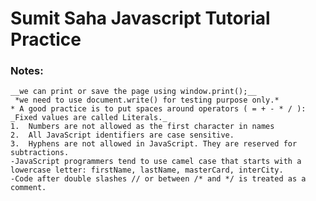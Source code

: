 # Sumit Saha Javascript Tutorial Practice

### Notes: 
    __we can print or save the page using window.print();__
     *we need to use document.write() for testing purpose only.*
    * A good practice is to put spaces around operators ( = + - * / ):
    _Fixed values are called Literals._
    1.  Numbers are not allowed as the first character in names
    2.  All JavaScript identifiers are case sensitive.
    3.  Hyphens are not allowed in JavaScript. They are reserved for subtractions.
    -JavaScript programmers tend to use camel case that starts with a lowercase letter: firstName, lastName, masterCard, interCity.
    -Code after double slashes // or between /* and */ is treated as a comment.


    
